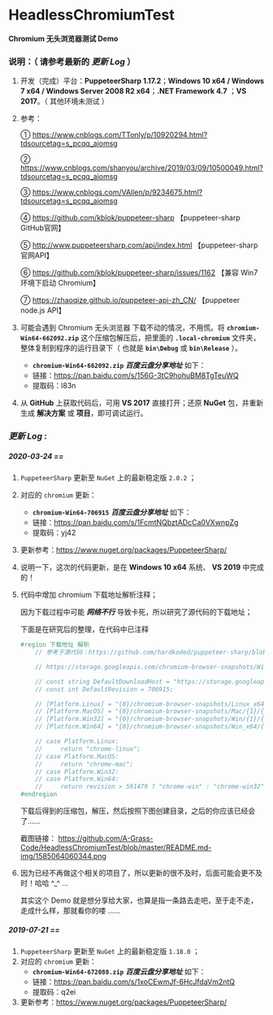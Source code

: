 # HeadlessChromiumTest
**Chromium 无头浏览器测试 Demo**

### 说明：（ 请参考最新的 *更新 Log* ）

1. 开发（完成）平台：**PuppeteerSharp 1.17.2**；**Windows 10 x64 / Windows 7 x64 / Windows Server 2008 R2 x64**；**.NET Framework 4.7** ；**VS 2017**。（ 其他环境未测试 ）

2. 参考：

   ① https://www.cnblogs.com/TTonly/p/10920294.html?tdsourcetag=s_pcqq_aiomsg

   ② https://www.cnblogs.com/shanyou/archive/2019/03/09/10500049.html?tdsourcetag=s_pcqq_aiomsg

   ③ https://www.cnblogs.com/VAllen/p/9234675.html?tdsourcetag=s_pcqq_aiomsg

   ④ https://github.com/kblok/puppeteer-sharp 【puppeteer-sharp GitHub官网】

   ⑤ http://www.puppeteersharp.com/api/index.html 【puppeteer-sharp 官网API】

   ⑥ https://github.com/kblok/puppeteer-sharp/issues/1162 【兼容 Win7 环境下启动 Chromium】

   ⑦ https://zhaoqize.github.io/puppeteer-api-zh_CN/ 【puppeteer node.js API】

3. 可能会遇到 Chromium 无头浏览器 下载不动的情况，不用慌。将 **`chromium-Win64-662092.zip`** 这个压缩包解压后，把里面的 **`.local-chromium`** 文件夹，整体复制到程序的运行目录下（ 也就是 **`bin\Debug`** 或 **`bin\Release`** ）。

   - **`chromium-Win64-662092.zip`** ***百度云盘分享地址***  如下：
   - 链接：https://pan.baidu.com/s/156G-3tC9hohuBM8TgTeuWQ
   - 提取码：l83n
   
4. 从 **GitHub** 上获取代码后，可用 **VS 2017** 直接打开；还原 **NuGet** 包，并重新生成 **解决方案** 或 **项目**，即可调试运行。





### ***更新 Log* :**



##### ***2020-03-24  ==***

1. `PuppeteerSharp` 更新至 `NuGet` 上的最新稳定版 `2.0.2` ；

2. 对应的 `chromium` 更新：

   - **`chromium-Win64-706915`** ***百度云盘分享地址***  如下：
   - 链接：https://pan.baidu.com/s/1FcmtNQbztADcCa0VXwnpZg
   - 提取码：yj42

3. 更新参考：https://www.nuget.org/packages/PuppeteerSharp/

4. 说明一下，这次的代码更新，是在 **Windows 10 x64** 系统、 **VS 2019** 中完成的！

5. 代码中增加 chromium 下载地址解析注释；

   因为下载过程中可能 ***网络不行*** 导致卡死，所以研究了源代码的下载地址；

   下面是在研究后的整理，在代码中已注释

   ```c#
   #region 下载地址 解析
       // 参考于源代码：https://github.com/hardkoded/puppeteer-sharp/blob/37ea56934281209830254df3ec3ffe37c57cfac2/lib/PuppeteerSharp/BrowserFetcher.cs
   
       // https://storage.googleapis.com/chromium-browser-snapshots/Win_x64/706915/chrome-win.zip 下载地址（ 样例 ）
   
       // const string DefaultDownloadHost = "https://storage.googleapis.com";
       // const int DefaultRevision = 706915;
   
       // [Platform.Linux] = "{0}/chromium-browser-snapshots/Linux_x64/{1}/{2}.zip",
       // [Platform.MacOS] = "{0}/chromium-browser-snapshots/Mac/{1}/{2}.zip",
       // [Platform.Win32] = "{0}/chromium-browser-snapshots/Win/{1}/{2}.zip",
       // [Platform.Win64] = "{0}/chromium-browser-snapshots/Win_x64/{1}/{2}.zip"
   
       // case Platform.Linux:
       //     return "chrome-linux";
       // case Platform.MacOS:
       //     return "chrome-mac";
       // case Platform.Win32:
       // case Platform.Win64:
       //     return revision > 591479 ? "chrome-win" : "chrome-win32";
   #endregion
   ```

   下载后得到的压缩包，解压，然后按照下图创建目录，之后的你应该已经会了......

   截图链接： https://github.com/A-Grass-Code/HeadlessChromiumTest/blob/master/README.md-img/1585064060344.png 

6. 因为已经不再做这个相关的项目了，所以更新的很不及时，后面可能会更不及时！哈哈 ^_^ ...

   其实这个 Demo 就是想分享给大家，也算是指一条路去走吧，至于走不走，走成什么样，那就看你的喽 ......



##### ***2019-07-21  ==***

1. `PuppeteerSharp` 更新至 `NuGet` 上的最新稳定版 `1.18.0` ；
2. 对应的 `chromium` 更新：
   - **`chromium-Win64-672088.zip`** ***百度云盘分享地址***  如下：
   - 链接：https://pan.baidu.com/s/1xoCEwmJf-6HcJfdaVm2ntQ
   - 提取码：q2ei
3. 更新参考：https://www.nuget.org/packages/PuppeteerSharp/

